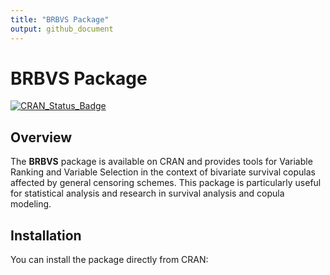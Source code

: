 ```yaml
---
title: "BRBVS Package"
output: github_document
---
```


# BRBVS Package

[![CRAN_Status_Badge](http://www.r-pkg.org/badges/version/BRBVS)](https://cran.r-project.org/package=BRBVS)

## Overview

The **BRBVS** package is available on CRAN and provides tools for Variable Ranking and Variable Selection in the context of bivariate survival copulas affected by general censoring schemes. This package is particularly useful for statistical analysis and research in survival analysis and copula modeling.

## Installation

You can install the package directly from CRAN:
